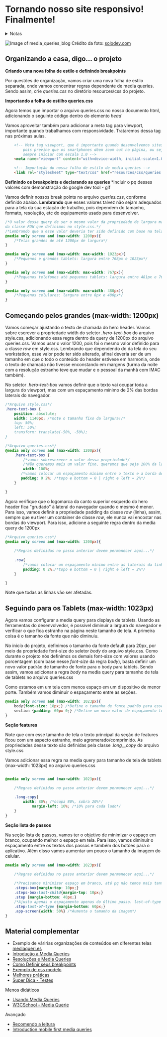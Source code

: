 # Tornando nosso site responsivo! Finalmente!

<details>
  <summary>Notas</summary>

Atualmente nossa página está _top_ em telas de computadores...

mas também queremos que funcione em telas de outros dispositivos... telas com diferentes tamanhos e formatos...

*Lembrando que criamos todo o site usando Fluid Grid.

*Add screenshot de como as páginas vão ficar!
Revisão de tudo: 
https://www.w3schools.com/css/css_rwd_intro.asp

http://483eclass.com/spring17/build_1/Rubi/Pages/Page3.html


**Como definir breakpoints?**

Como utilizamos a abordagem de desenvolvimento Desktop First, vamos ter que ir testando e ajustando. =/

Abra sua página original no navegador;

Vá redimensionando a janela devagar até o design parecer ruim -- se fez mobile-first, abra pequeno e vá aumentando a janela; senão, abra grande e vá diminuindo a janela;

Quando achar um ponto em que o design quebra, copie o tamanho da janela e crie uma media query com esse valor lá no seu CSS;

Recarregue a página, veja se as mudanças melhoraram o design, e continue redimensionando pra achar o próximo breakpoint.


</details>


![Image of media_queries_blog](https://github.com/romuloreis/DWDM/blob/master/assets/media-queries-blog.jpg)
Crédito da foto: [solodev.com](https://www.solodev.com/core/fileparse.php/131/urlt/media-queries-blog.jpg)



## Organizando a casa, digo... o projeto

**Criando uma nova folha de estilo e definindo breakpoints**

Por questões de organização, vamos criar uma nova folha de estilo separada, onde vamos concentrar regras dependente de media queries. 
Sendo assim, crie _queries.css_ no diretório resources\css do projeto.

**Importando a folha de estilho queries.css**

Agora temos que importar o arquivo queries.css no nosso documento html, adicionando o seguinte código dentro do elemento _head_

Vamos aproveitar também para adicionar a meta tag para viewport, importante quando trabalhamos com responsividade. Trataremos dessa tag nas próximas aulas.

```html
    <!-- Meta tag viewport, que é importante quando desenvolvemos sites responsivos, 
        pois previne que os smartphones dêem zoom out na página, ou seja, 
        sempre iniciar com escala 1.0 --> 
    <meta name="viewport" content="with=device-width, initial-scale=1.0">

    <!-- Importação do nossa folha de estilo de media queries -->
    <link rel="stylesheet" type="text/css" href="resources/css/queries.css">

```

**Definindo os breakpoints e declarando as queries**
*incluir o pq desses valores com demonstração do google dev tool - gif

Vamos definir nossos break points no arquivo _queries.css_, conforme definido abaixo. **Lembrando** que esses valores talvez não sejam adequados para a tela da sua estação de trabalho, pois dependem do tamanho, formato, resolução, etc do equipamento usado para desenvolver. 

```css
/*O valor dessa query de ser o mesmo valor da propriedade de largura máxima (width) 
da classe ROW que definimos no style.css.*/
/*Lembrando que a esse valor deveria ter sido definido com base na tela da sua estação de trabalho (workstation)*/
@media only screen and (max-width: 1200px){
	/*Telas grandes de até 1200px de largura*/
}

@media only screen and (max-width: max-width: 1023px){
	/*Pequenos e grandes tablets: largura entre 768px e 1023px*/
}

@media only screen and (max-width: max-width: 767px){
	/*Pequenos telefones até pequenos tablets: largura entre 481px e 767px*/
}

@media only screen and (max-width: max-width: 480px){
	/*Pequenos celulares: largura entre 0px e 480px*/
}

```

## Começando pelos grandes (max-width: 1200px)


Vamos começar ajustando o texto de chamada do hero header. Vamos sobre escrever a propriedade width do seletor _.hero-text-box_ do arquivo style.css, adicionando essa regra dentro da query de 1200px do arquivo queries.css. Vamos usar o valor 1200, pois foi o mesmo valor definido para a classe _row_ em style.css. Lembrando que dependendo do da tela do seu workstation, esse valor pode ter sido alterado, afinal deveria ser de um tamanho em que o todo o conteúdo do header estivese em harmonia, onde o texto de chamada não tivesse enconstando em margens (turma da noite com a resolução estranho teve que mudar e o pessoal da manhã com IMAC também). 

No seletor _.hero-text-box_ vamos definir que o texto vai ocupar toda a largura do viewport, mas com um espaçamento mínimo de 2% das bordas laterais do navegador.

```css
/*Arquivo style.css*/
.hero-text-box {
    position: absolute;
    width: 1140px; /*note o tamanho fixo da largura!/*
    top: 50%;
    left: 50%;
    transform: translate(-50%, -50%);
}
```

```css
/*Arquivo queries.css*/
@media only screen and (max-width: 1200px){
	.hero-text-box {
	    /*vamos sobrescrever o valor dessa propriedade*/
	    /*Não queremos mais um valor fixo, queremos que seja 100% da largura da linha (_row_) definido anteriormente*/
	    width: 100%; 
	   /*vamos colocar um espaçamento mínimo entre o texto e a borda do navegador*/
	   padding: 0 2%; /*topo e bottom = 0 | right e left = 2%*/
	}

}
```

Agora verifique que o logomarca da canto superior esquerdo do hero header fica "grudado" à lateral do navegador quando o mesmo é menor.
Para isso, vamos definir a propriedade padding da classe _row_ (linha), assim, sempre que eu tiver um container de classe _row_, ele nunca vai encostar nas bordas do viewport. Para isso, adicione a seguinte regra dentro da media query de 1200px 


```css
/*Arquivo queries.css*/
@media only screen and (max-width: 1200px){
	
	/*Regras definidas no passo anterior devem permanecer aqui...*/
	
	.row{
		/*vamos colocar um espaçamento mínimo entre as laterais da linha (row) e a borda do navegador*/
		padding: 0 2%;/*topo e bottom = 0 | right e left = 2%*/
	}

}
```

Note que todas as linhas vão ser afetadas.


## Seguindo para os Tablets (max-width: 1023px)

Agora vamos configurar a media query para displays de tablets. Usando as ferramentas do desenvolvedor, é possível diminuir a largura do navegador e verificar o que fica estranho na página neste tamanho de tela. A primeira coisa é o tamanho da fonte que não diminuiu. 

No inicío do projeto, definimos o tamanho da fonte default para 20px, por meio da propriedade font-size do seletor _body_ do arquivo style.css. Como durante o projeto nós definimos os demais font-size com valores usando porcentagem (com base nesse _font-size_ da regra _body_), basta definir um novo valor padrão de tamanho de fonte para o body para tablets. Sendo assim, vamos adicionar a regra _body_ na media query para tamanho de tela de tablets no arquivo queries.css

Como estamos em um tela com menos espaço em um dispositivo de menor porte. Também vamos diminuir o espaçamento entre as seções.

```css
@media only screen and (max-width: 1023px){
	body{font-size: 18px;} /*Define o tamanho de fonte padrão para esse tamanho de tela*/
	section {padding: 60px 0;} /*Define um novo valor de espaçamento top e bottom entre as seções para esse tamanho de tela*/
}
```

**Seção features**

Note que com esse tamanho de tela o texto principal da seção de features ficou com um aspecto estranho, meio agromerado/comprimido. As propriedades desse texto são definidas pela classe _.long__copy_ do arquivo style.css

Vamos adicionar essa regra na media query para tamanho de tela de tablets (max-width: 1023px) no arquivo queries.css

```css

@media only screen and (max-width: 1023px){

	/*Regras definidas no passo anterior devem permanecer aqui...*/
	
	.long-copy{
		width: 80%; /*ocupa 80%, sobra 20%*/
    		margin-left: 10%; /*10% para cada lado*/
	}
}
```

**Seção lista de passos**

Na seção lista de passos, vamos ter o objetivo de minimizar o espaço em branco, ocupando melhor o espaço em tela. Para isso, vamos diminuir o espaçamento entre os textos dos passos e também dos botões para o aplicativo. Além disso vamos aumentar um pouco o tamanho da imagem do celular. 

```css
@media only screen and (max-width: 1023px){

	/*Regras definidas no passo anterior devem permanecer aqui...*/
	
	/*Precisamos minimizar espaço em branco, até pq não temos mais tanto espaço assim.*/
	.steps-box{margin-top: 10px;}
	.steps-box:last-child{margin-top: 10px;}
	.step {margin-bottom: 40px;}
	/*Ajusta apenas o espaçamento apenas do último passo. last-of-type similar ao last-child*/
	.step:last-of-type {margin-bottom: 60px;}
	.app-screen{width: 50%} /*Aumenta o tamanho da imagem*/
}
```



## Material complementar

 - Exemplo de váririas organizações de conteúdos em diferentes telas [mediaqueri.es](https://mediaqueri.es/)
 - [Introdução à Media Queries](https://tableless.com.br/introducao-sobre-media-queries/)
 - [Resoluções e Media Queries](https://www.chiefofdesign.com.br/media-queries-css-introducao-a-diferentes-resolucoes-de-tela/)
 - [Como Definir seus breakpoints](http://gs.statcounter.com/#desktop+mobile+tablet-resolution-ww-monthly-201608-201610-bar)
 - [Exemplo de css modelo](https://www.onlinedesignteacher.com/2015/01/css3-media-queries-for-responsive_81.html)
 - [Melhores práticas](https://www.solodev.com/blog/web-design/media-queries-and-mobile-css-best-practices.stml)
 - [Super Dica - Testes](https://codepen.io/ericrasch/pen/HzoEx)

Menos didáticos
 - [Usando Media Queries](https://developer.mozilla.org/pt-BR/docs/Web/Guide/CSS/CSS_Media_queries)
 - [W3CSchool - Media Querie](https://www.w3schools.com/css/css_rwd_mediaqueries.asp)
 
 Avançado
- [Recomendo a leitura](http://bradfrost.com/blog/post/7-habits-of-highly-effective-media-queries/)
- [Introduction mobile first media queries](https://www.sitepoint.com/introduction-mobile-first-media-queries/)
